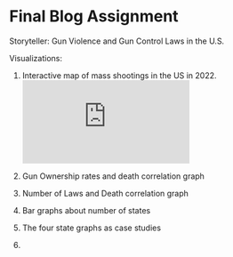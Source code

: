 # Final Blog Assignment

Storyteller: Gun Violence and Gun Control Laws in the U.S.

Visualizations:
1) Interactive map of mass shootings in the US in 2022. ![This graph is a scatter plot.png](https://github.com/harrisonisrael/data_viz_390/blob/main/massshootings.html)

2) Gun Ownership rates and death correlation graph
3) Number of Laws and Death correlation graph
4) Bar graphs about number of states 
5) The four state graphs as case studies
6) 
